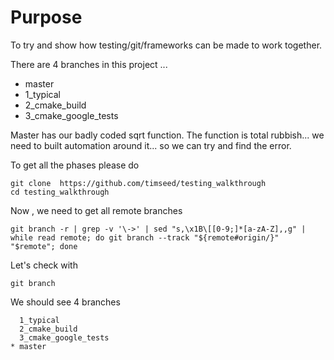 # Purpose

To try and show how testing/git/frameworks can be made to work together.

There are 4 branches in this project ...

  - master 
  - 1\_typical 
  - 2\_cmake\_build
  - 3\_cmake\_google\_tests


Master has our badly coded sqrt function. The function is total rubbish... we need to built automation around it... so we can try and find the error.

To get all the phases please do 

    git clone  https://github.com/timseed/testing_walkthrough
    cd testing_walkthrough

Now , we need to get all remote branches 

    git branch -r | grep -v '\->' | sed "s,\x1B\[[0-9;]*[a-zA-Z],,g" | while read remote; do git branch --track "${remote#origin/}" "$remote"; done

Let's check with

    git branch 
    
 We should see 4 branches 
 
``` 
  1_typical
  2_cmake_build
  3_cmake_google_tests
* master
```

